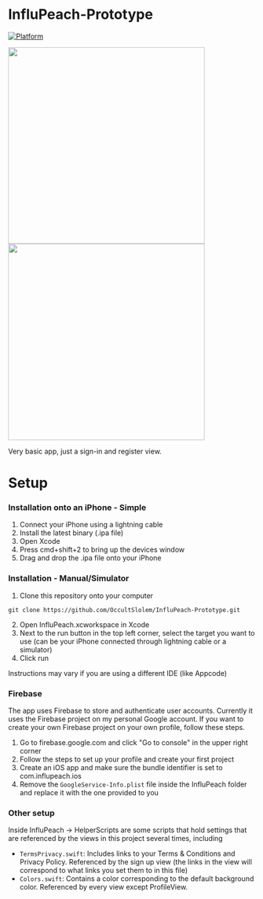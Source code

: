 # InfluPeach-Prototype

[![Platform](https://img.shields.io/cocoapods/p/LFAlertController.svg?style=flat)](http://cocoapods.org/pods/LFAlertController)

<p align="row">
<img src="https://media.giphy.com/media/0I0trcxulk9FUQvzVa/giphy.gif" width="400">
<img src="https://media.giphy.com/media/kWdGMjER5TlEVSh7OU/giphy.gif" width="400">
</p>

Very basic app, just a sign-in and register view.

# Setup

### Installation onto an iPhone - Simple

1. Connect your iPhone using a lightning cable
2. Install the latest binary (.ipa file)
3. Open Xcode
4. Press cmd+shift+2 to bring up the devices window
5. Drag and drop the .ipa file onto your iPhone


### Installation - Manual/Simulator

1. Clone this repository onto your computer

``git clone https://github.com/OccultSlolem/InfluPeach-Prototype.git``

2. Open InfluPeach.xcworkspace in Xcode
3. Next to the run button in the top left corner, select the target you want to use (can be your iPhone connected through lightning cable or a simulator)
4. Click run

Instructions may vary if you are using a different IDE (like Appcode)

### Firebase

The app uses Firebase to store and authenticate user accounts. Currently it uses the Firebase project on my personal Google account. If you want to create your own Firebase project on your own profile, follow these steps.

1. Go to firebase.google.com and click "Go to console" in the upper right corner
2. Follow the steps to set up your profile and create your first project
3. Create an iOS app and make sure the bundle identifier is set to com.influpeach.ios
4. Remove the ``GoogleService-Info.plist`` file inside the InfluPeach folder and replace it with the one provided to you

### Other setup

Inside InfluPeach -> HelperScripts are some scripts that hold settings that are referenced by the views in this project several times, including
- ``TermsPrivacy.swift``: Includes links to your Terms & Conditions and Privacy Policy. Referenced by the sign up view (the links in the view will correspond to what links you set them to in this file)
- ``Colors.swift``: Contains a color corresponding to the default background color. Referenced by every view except ProfileView.
